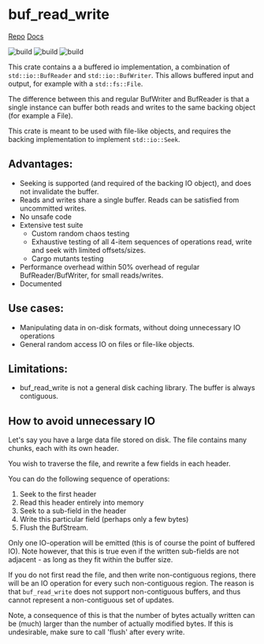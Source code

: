 # buf_read_write

[Repo](https://github.com/avl/buf_read_write)
[Docs](https://docs.rs/buf_read_write/latest/buf_read_write/)

![build](https://github.com/avl/arcshift/actions/workflows/rust.yml/badge.svg)
![build](https://github.com/avl/arcshift/actions/workflows/mutants.yml/badge.svg)
![build](https://github.com/avl/arcshift/actions/workflows/clippy.yml/badge.svg)

This crate contains a a buffered io implementation, a combination of `std::io::BufReader`
and `std::io::BufWriter`. This allows buffered input and output, for example with a `std::fs::File`.

The difference between this and regular BufWriter and BufReader is that a single instance can buffer
both reads and writes to the same backing object (for example a File).

This crate is meant to be used with file-like objects, and requires the backing implementation
to implement `std::io::Seek`.

## Advantages:

 * Seeking is supported (and required of the backing IO object), and does not invalidate the buffer.
 * Reads and writes share a single buffer. Reads can be satisfied from uncommitted writes.
 * No unsafe code
 * Extensive test suite
    * Custom random chaos testing
    * Exhaustive testing of all 4-item sequences of operations read, write and seek with limited offsets/sizes.
    * Cargo mutants testing
 * Performance overhead within 50% overhead of regular BufReader/BufWriter, for small reads/writes. 
 * Documented

## Use cases:

 * Manipulating data in on-disk formats, without doing unnecessary IO operations
 * General random access IO on files or file-like objects.

## Limitations:
 * buf_read_write is not a general disk caching library. The buffer is always contiguous.


## How to avoid unnecessary IO

Let's say you have a large data file stored on disk. The file contains many chunks, each with
its own header.

You wish to traverse the file, and rewrite a few fields in each header.

You can do the following sequence of operations:

1) Seek to the first header
2) Read this header entirely into memory
3) Seek to a sub-field in the header
4) Write this particular field (perhaps only a few bytes)
5) Flush the BufStream.

Only one IO-operation will be emitted (this is of course the point of buffered IO).
Note however, that this is true even if the written sub-fields are not adjacent - as long as they fit within the buffer
size.

If you do not first read the file, and then write non-contiguous regions, there will be an IO operation for
every such non-contiguous region. The reason is that `buf_read_write` does not support non-contiguous buffers,
and thus cannot represent a non-contiguous set of updates.

Note, a consequence of this is that the number of bytes actually written can be (much) larger than the number of
actually modified bytes. If this is undesirable, make sure to call 'flush' after every write.

